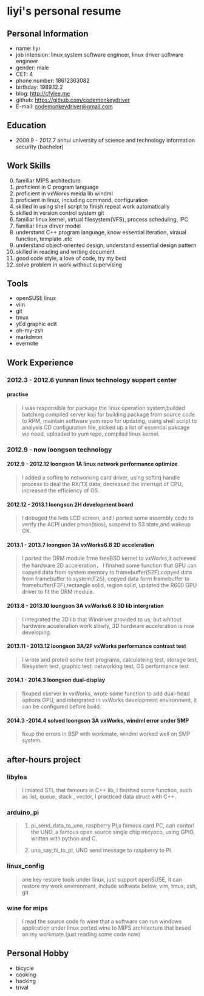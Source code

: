 # liyi's  personal resume #

## Personal Information ##

* name:             liyi
* job intension:    linux system software engineer, linux driver software engineer
* gender:           male
* CET:              4
* phone number:     18612363082
* birthday:         1989.12.2
* blog:             http://cfylee.me
* github:           https://github.com/codemonkeydriver
* E-mail:           codemonkeydriver@gmail.com

## Education ##

* 2008.9 - 2012.7 anhui university of science and technology information security (bachelor)

## Work Skills ##

0.  familiar MIPS architecture
1.  proficient in C program language
2.  proficient in vxWorks meida lib windml
3.  proficient in linux, including command, configuration
4.  skilled in using shell script to finish repeat work automatically
5.  skilled in version control system git
6.  familiar linux kernel, virtual filesystem(VFS), process scheduling, IPC
7.  familiar linux dirver model
8.  understand C++ program language, know essential iteration, viraual function, template .etc
9.  understand object-oriented design, understand essential design pattern
10. skilled in reading and writing document
11. good code style, a love of code, try my best
12. solve problem in work without supervising

## Tools ##

* openSUSE linux
* vim
* git
* tmux
* yEd graphic edit
* oh-my-zsh
* markdwon
* evernote

## Work Experience ##

### 2012.3 - 2012.6 yunnan linux technology suppert center ###

#### practise ####

> I was responsible for package the linux operation system,builded batching compiled
> server koji for building package from source code to RPM, maintain software yum repo
> for updating, using shell script to analysis CD configuration file, picked up a list
> of essential pakcage we need, uploaded to yum repo, compiled linux kernel.

### 2012.9 - now loongson technology ###

#### 2012.9 - 2012.12 loongson 1A linux network performance optimize ####

> I added a softirq to networking card driver, using softirq handle process to deal
> the RX/TX data, decreased the interrupt of CPU, increased the efficiency of OS.

#### 2012.12 - 2013.1 loongson 2H development board #####

> I debuged the lvds LCD screen, and I ported some assembly code to verify the ACPI
> under pmon(bios), suspend to S3 state,and wakeup OK.

#### 2013.1 - 2013.7 loongson 3A vxWorks6.8 2D acceleration ####

> I ported the DRM module frme freeBSD kernel to vxWorks,it achieved the hardware 2D
> acceleration， I finshed some function that GPU can copyed data from system memory
> to framebuffer(S2F),copyed data from framebuffer to system(F2S), copyed data form
> framebuffer to framebuffer(F2F),rectangle solid, region solid, updated the R600 GPU
> driver to fit the DRM module.

#### 2013.8 - 2013.10 loongson 3A vxWorks6.8 3D lib intergration ####

> I integrated the 3D lib that Windriver provided to us, but whitout hardware acceleration
> work slowly, 3D hardware acceleration is now developing.

#### 2013.11 - 2013.12 loongson 3A/2F vxWorks performance contrast test ####

> I wrote and proted some test programs, calculateing test, storage test, filesystem
> test, graphic test, networking test, OS performance test.

#### 2014.1 - 2014.3 loongson dual-display ####

> fixuped xserver in vxWorks, wrote some function to add dual-head options GPU, and
> intergrated in vxWorks development environment, it can be configured before build.

#### 2014.3 -2014.4 solved loongson 3A vxWorks, windml error under SMP ####

> fixup the errors in BSP with workmate, windml worked well on SMP system.

## after-hours project ##

### libylea ###

>I imiated STL that famours in C++ lib, I finished some function, such as list, queue,
>stack , vector, I practiced data struct with C++.

### arduino_pi ###

>1. pi_send_data_to_uno, raspberry PI,a famous card PC, can contorl the UNO, a famous
>  open source single chip micyoco, using GPIO, written with python and C.
>
>2. uno_say_hi_to_pi, UNO send message to raspberry to PI.

### linux_config ###

>one key restore tools under linux, just support openSUSE, it can restore my work
>environment, include softwate below, vim, tmux, zsh, git.

### wine for mips ###

>I read the source code fo wine that a software can run windows application under linux
>ported wine to MIPS architecture that besed on my workmate.(just reading some code now)

## Personal Hobby ##

* bicycle
* cooking
* hacking
* trival
